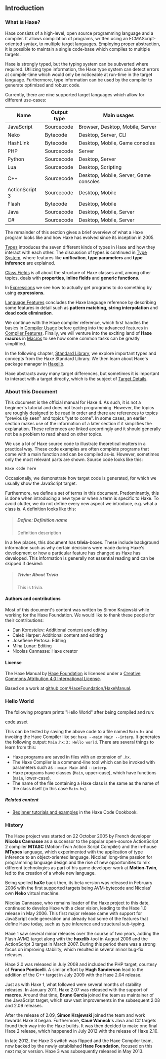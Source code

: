 <!--label:introduction-->
## Introduction

<!--subtoc-->

<!--label:introduction-what-is-haxe-->
### What is Haxe?

Haxe consists of a high-level, open source programming language and a compiler. It allows compilation of programs, written using an ECMAScript-oriented syntax, to multiple target languages. Employing proper abstraction, it is possible to maintain a single code-base which compiles to multiple targets.

Haxe is strongly typed, but the typing system can be subverted where required. Utilizing type information, the Haxe type system can detect errors at compile-time which would only be noticeable at run-time in the target language. Furthermore, type information can be used by the compiler to generate optimized and robust code.

Currently, there are nine supported target languages which allow for different use-cases:

Name | Output type | Main usages 
 --- | --- | ---
JavaScript | Sourcecode | Browser, Desktop, Mobile, Server 
Neko | Bytecode | Desktop, Server, CLI 
HashLink | Bytecode | Desktop, Mobile, Game consoles 
PHP | Sourcecode | Server 
Python | Sourcecode | Desktop, Server 
Lua | Sourcecode | Desktop, Scripting 
C++ | Sourcecode | Desktop, Mobile, Server, Game consoles 
ActionScript 3 | Sourcecode | Desktop, Mobile 
Flash | Bytecode | Desktop, Mobile 
 Java | Sourcecode | Desktop, Mobile, Server 
C# | Sourcecode | Desktop, Mobile, Server 
 

The remainder of this section gives a brief overview of what a Haxe program looks like and how Haxe has evolved since its inception in 2005.

[Types](types) introduces the seven different kinds of types in Haxe and how they interact with each other. The discussion of types is continued in [Type System](type-system), where features like **unification**, **type parameters** and **type inference** are explained.

[Class Fields](class-field) is all about the structure of Haxe classes and, among other topics, deals with **properties**, **inline fields** and **generic functions**.

In [Expressions](expression) we see how to actually get programs to do something by using **expressions**.

[Language Features](lf) concludes the Haxe language reference by describing some features in detail such as **pattern matching**, **string interpolation** and **dead code elimination**.

We continue with the Haxe compiler reference, which first handles the basics in [Compiler Usage](compiler-usage) before getting into the advanced features in [Compiler Features](cr-features). Finally, we will venture into the exciting land of **Haxe macros** in [Macros](macro) to see how some common tasks can be greatly simplified.

In the following chapter, [Standard Library](std), we explore important types and concepts from the Haxe Standard Library. We then learn about Haxe's package manager in [Haxelib](haxelib).

Haxe abstracts away many target differences, but sometimes it is important to interact with a target directly, which is the subject of [Target Details](target-details).



<!--label:introduction-about-this-document-->
### About this Document

This document is the official manual for Haxe 4. As such, it is not a beginner's tutorial and does not teach programming. However, the topics are roughly designed to be read in order and there are references to topics "previously seen" and topics "yet to come". In some cases, an earlier section makes use of the information of a later section if it simplifies the explanation. These references are linked accordingly and it should generally not be a problem to read ahead on other topics.

We use a lot of Haxe source code to illustrate theoretical matters in a practical way. These code examples are often complete programs that come with a main function and can be compiled as-is. However, sometimes only the most relevant parts are shown.
Source code looks like this:

```haxe
Haxe code here
```
Occasionally, we demonstrate how target code is generated, for which we usually show the JavaScript target.

Furthermore, we define a set of terms in this document. Predominantly, this is done when introducing a new type or when a term is specific to Haxe. To avoid clutter, we do not define every new aspect we introduce, e.g. what a class is. A definition looks like this:

> ##### Define: Definition name
>
> Definition description

In a few places, this document has **trivia**-boxes. These include background information such as why certain decisions were made during Haxe's development or how a particular feature has changed as Haxe has developed. This information is generally not essential reading and can be skipped if desired:

> ##### Trivia: About Trivia
>
> This is trivia.

<!--label:introduction-authors-and-contributions-->
#### Authors and contributions

Most of this document's content was written by Simon Krajewski while working for the Haxe Foundation. We would like to thank these people for their contributions:

* Dan Korostelev: Additional content and editing
* Caleb Harper: Additional content and editing
* Josefiene Pertosa: Editing
* Miha Lunar: Editing
* Nicolas Cannasse: Haxe creator



<!--label:introduction-license-->
#### License

The Haxe Manual by [Haxe Foundation](http://haxe.org/foundation) is licensed under a [Creative Commons Attribution 4.0 International License](http://creativecommons.org/licenses/by/4.0/).

Based on a work at [github.com/HaxeFoundation/HaxeManual](https://github.com/HaxeFoundation/HaxeManual).





<!--label:introduction-hello-world-->
### Hello World

The following program prints "Hello World" after being compiled and run:

[code asset](assets/HelloWorld.hx)

This can be tested by saving the above code to a file named `Main.hx` and invoking the Haxe Compiler like so: `haxe --main Main --interp`. It generates the following output: `Main.hx:3: Hello world`. There are several things to learn from this:

* Haxe programs are saved in files with an extension of `.hx`.
* The Haxe Compiler is a command-line tool which can be invoked with parameters such as `--main Main` and `--interp`.
* Haxe programs have classes (`Main`, upper-case), which have functions (`main`, lower-case). 
* The name of the file containing a Haxe class is the same as the name of the class itself (in this case `Main.hx`). 

##### Related content

* [Beginner tutorials and examples](http://code.haxe.org/category/beginner/) in the Haxe Code Cookbook.



<!--label:introduction-haxe-history-->
### History

The Haxe project was started on 22 October 2005 by French developer **Nicolas Cannasse** as a successor to the popular open-source ActionScript 2 compiler **MTASC** (Motion-Twin Action Script Compiler) and the in-house **MTypes** language, which experimented with the application of type inference to an object-oriented language. Nicolas' long-time passion for programming language design and the rise of new opportunities to mix different technologies as part of his game developer work at **Motion-Twin**, led to the creation of a whole new language.

Being spelled **haXe** back then, its beta version was released in February 2006 with the first supported targets being AVM-bytecode and Nicolas' own **Neko** virtual machine.

Nicolas Cannasse, who remains leader of the Haxe project to this date, continued to develop Haxe with a clear vision, leading to the Haxe 1.0 release in May 2006. This first major release came with support for JavaScript code generation and already had some of the features that define Haxe today, such as type inference and structural sub-typing.

Haxe 1 saw several minor releases over the course of two years, adding the Flash AVM2 target along with the **haxelib**-tool in August 2006 and the ActionScript 3 target in March 2007. During this period there was a strong focus on improving stability, which resulted in several minor bug-fix releases.

Haxe 2.0 was released in July 2008 and included the PHP target, courtesy of **Franco Ponticelli**. A similar effort by **Hugh Sanderson** lead to the addition of the C++ target in July 2009 with the Haxe 2.04 release.

Just as with Haxe 1, what followed were several months of stability releases. In January 2011, Haxe 2.07 was released with the support of **macros**. Around that time, **Bruno Garcia** joined the team as maintainer of the JavaScript target, which saw vast improvements in the subsequent 2.08 and 2.09 releases.

After the release of 2.09, **Simon Krajewski** joined the team and work towards Haxe 3 began. Furthermore, **Cauê Waneck**'s Java and C# targets found their way into the Haxe builds. It was then decided to make one final Haxe 2 release, which happened in July 2012 with the release of Haxe 2.10.

In late 2012, the Haxe 3 switch was flipped and the Haxe Compiler team, now backed by the newly established **Haxe Foundation**, focused on this next major version. Haxe 3 was subsequently released in May 2013.


